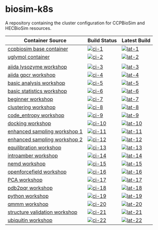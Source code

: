 # biosim-k8s
A repository containing the cluster configuration for CCPBioSim and HECBioSim resources.

| Container Source                       | Build Status       | Latest Build          |
| -------------------------------------- | ------------------ | --------------------- |
| [ccpbiosim base container][ln-1]       | [![ci-1]][cil-1]   | [![lat-1]][latl-1]    |
| [uglymol container][ln-2]             | [![ci-2]][cil-2]   | [![lat-2]][latl-2]    |
|                                        |                    |                       |
| [aiida lysozyme workshop][ln-3]        | [![ci-3]][cil-3]   | [![lat-3]][latl-3]    |
| [aiida gpcr workshop][ln-4]            | [![ci-4]][cil-4]   | [![lat-4]][latl-4]    |
| [basic analysis workshop][ln-5]        | [![ci-5]][cil-5]   | [![lat-5]][latl-5]    |
| [basic statistics workshop][ln-6]      | [![ci-6]][cil-6]   | [![lat-6]][latl-6]    |
| [beginner workshop][ln-7]              | [![ci-7]][cil-7]   | [![lat-7]][latl-7]    |
| [clustering workshop][ln-8]            | [![ci-8]][cil-8]   | [![lat-8]][latl-8]    |
| [code_entropy workshop][ln-9]          | [![ci-9]][cil-9]   | [![lat-9]][latl-9]    |
| [docking workshop][ln-10]              | [![ci-10]][cil-10] | [![lat-10]][latl-10]  |
| [enhanced sampling workshop 1][ln-11]  | [![ci-11]][cil-11] | [![lat-11]][latl-11]  |
| [enhanced sampling workshop 2][ln-12]  | [![ci-12]][cil-12] | [![lat-12]][latl-12]  |
| [equilibration workshop][ln-13]        | [![ci-13]][cil-13] | [![lat-13]][latl-13]  |
| [introamber workshop][ln-14]           | [![ci-14]][cil-14] | [![lat-14]][latl-14]  |
| [nemd workshop][ln-15]                 | [![ci-15]][cil-15] | [![lat-15]][latl-15]  |
| [openforcefield workshop][ln-16]       | [![ci-16]][cil-16] | [![lat-16]][latl-16]  |
| [PCA workshop][ln-17]                  | [![ci-17]][cil-17] | [![lat-17]][latl-17]  |
| [pdb2pqr workshop][ln-18]              | [![ci-18]][cil-18] | [![lat-18]][latl-18]  |
| [python workshop][ln-19]               | [![ci-19]][cil-19] | [![lat-19]][latl-19]  |
| [qmmm workshop][ln-20]                 | [![ci-20]][cil-20] | [![lat-20]][latl-20]  |
| [structure validation workshop][ln-21] | [![ci-21]][cil-21] | [![lat-21]][latl-21]  |
| [ubiquitin workshop][ln-22]            | [![ci-22]][cil-22] | [![lat-22]][latl-22]  |

[ln-1]: https://github.com/jimboid/biosim-jupyterhub-base
[ci-1]: https://github.com/jimboid/biosim-jupyterhub-base/actions/workflows/build.yaml/badge.svg?branch=main
[cil-1]: https://github.com/jimboid/biosim-jupyterhub-base/actions/workflows/build.yaml
[lat-1]: https://img.shields.io/badge/dynamic/json?url=https%3A%2F%2Fjimboid.github.io%2Fbiosim-workshops-dash%2Fworkshop.json&query=%24.containers.biosim-jupyterhub-base.latest&labelColor=grey&logo=github&logoColor=white&label=latest&color=purple
[latl-1]: https://github.com/jimboid/biosim-jupyterhub-base/pkgs/container/biosim-jupyterhub-base

[ln-2]: https://github.com/jimboid/biosim-uglymol
[ci-2]: https://github.com/jimboid/biosim-uglymol/actions/workflows/build.yaml/badge.svg?branch=main
[cil-2]: https://github.com/jimboid/biosim-uglymol/actions/workflows/build.yaml
[lat-2]: https://img.shields.io/badge/dynamic/json?url=https%3A%2F%2Fjimboid.github.io%2Fbiosim-workshops-dash%2Fworkshop.json&query=%24.containers.biosim-uglymol.latest&labelColor=grey&logo=github&logoColor=white&label=latest&color=purple
[latl-2]: https://github.com/jimboid/biosim-jupyterhub-base/pkgs/container/biosim-uglymol

[ln-3]: https://github.com/jimboid/biosim-aiida-lysozyme-workshop
[ci-3]: https://github.com/jimboid/biosim-aiida-lysozyme-workshop/actions/workflows/build.yaml/badge.svg?branch=main
[cil-3]: https://github.com/jimboid/biosim-aiida-lysozyme-workshop/actions/workflows/build.yaml
[lat-3]: https://img.shields.io/badge/dynamic/json?url=https%3A%2F%2Fjimboid.github.io%2Fbiosim-workshops-dash%2Fworkshop.json&query=%24.containers.biosim-aiida-lysozyme-workshop.latest&labelColor=grey&logo=github&logoColor=white&label=latest&color=purple
[latl-3]: https://github.com/jimboid/biosim-jupyterhub-base/pkgs/container/biosim-aiida-lysozyme-workshop

[ln-4]: https://github.com/jimboid/biosim-aiida-gpcr-workshop
[ci-4]: https://github.com/jimboid/biosim-aiida-gpcr-workshop/actions/workflows/build.yaml/badge.svg?branch=main
[cil-4]: https://github.com/jimboid/biosim-aiida-gpcr-workshop/actions/workflows/build.yaml
[lat-4]: https://img.shields.io/badge/dynamic/json?url=https%3A%2F%2Fjimboid.github.io%2Fbiosim-workshops-dash%2Fworkshop.json&query=%24.containers.biosim-aiida-gpcr-workshop.latest&labelColor=grey&logo=github&logoColor=white&label=latest&color=purple
[latl-4]: https://github.com/jimboid/biosim-jupyterhub-base/pkgs/container/biosim-aiida-gpcr-workshop

[ln-5]: https://github.com/jimboid/biosim-basic-analysis-workshop
[ci-5]: https://github.com/jimboid/biosim-basic-analysis-workshop/actions/workflows/build.yaml/badge.svg?branch=main
[cil-5]: https://github.com/jimboid/biosim-basic-analysis-workshop/actions/workflows/build.yaml
[lat-5]: https://img.shields.io/badge/dynamic/json?url=https%3A%2F%2Fjimboid.github.io%2Fbiosim-workshops-dash%2Fworkshop.json&query=%24.containers.biosim-basic-analysis-workshop.latest&labelColor=grey&logo=github&logoColor=white&label=latest&color=purple
[latl-5]: https://github.com/jimboid/biosim-jupyterhub-base/pkgs/container/biosim-basic-analysis-workshop

[ln-6]: https://github.com/jimboid/biosim-basic-statistics-workshop
[ci-6]: https://github.com/jimboid/biosim-basic-statistics-workshop/actions/workflows/build.yaml/badge.svg?branch=main
[cil-6]: https://github.com/jimboid/biosim-basic-statistics-workshop/actions/workflows/build.yaml
[lat-6]: https://img.shields.io/badge/dynamic/json?url=https%3A%2F%2Fjimboid.github.io%2Fbiosim-workshops-dash%2Fworkshop.json&query=%24.containers.biosim-basic-statistics-workshop.latest&labelColor=grey&logo=github&logoColor=white&label=latest&color=purple
[latl-6]: https://github.com/jimboid/biosim-jupyterhub-base/pkgs/container/biosim-basic-statistics-workshop

[ln-7]: https://github.com/jimboid/biosim-beginners-workshop
[ci-7]: https://github.com/jimboid/biosim-beginners-workshop/actions/workflows/build.yaml/badge.svg?branch=main
[cil-7]: https://github.com/jimboid/biosim-beginners-workshop/actions/workflows/build.yaml
[lat-7]: https://img.shields.io/badge/dynamic/json?url=https%3A%2F%2Fjimboid.github.io%2Fbiosim-workshops-dash%2Fworkshop.json&query=%24.containers.biosim-beginners-workshop.latest&labelColor=grey&logo=github&logoColor=white&label=latest&color=purple
[latl-7]: https://github.com/jimboid/biosim-jupyterhub-base/pkgs/container/biosim-beginners-workshop

[ln-8]: https://github.com/jimboid/biosim-clustering-workshop
[ci-8]: https://github.com/jimboid/biosim-clustering-workshop/actions/workflows/build.yaml/badge.svg?branch=main
[cil-8]: https://github.com/jimboid/biosim-clustering-workshop/actions/workflows/build.yaml
[lat-8]: https://img.shields.io/badge/dynamic/json?url=https%3A%2F%2Fjimboid.github.io%2Fbiosim-workshops-dash%2Fworkshop.json&query=%24.containers.biosim-clustering-workshop.latest&labelColor=grey&logo=github&logoColor=white&label=latest&color=purple
[latl-8]: https://github.com/jimboid/biosim-jupyterhub-base/pkgs/container/biosim-clustering-workshop

[ln-9]: https://github.com/jimboid/biosim-codeentropy-workshop
[ci-9]: https://github.com/jimboid/biosim-codeentropy-workshop/actions/workflows/build.yaml/badge.svg?branch=main
[cil-9]: https://github.com/jimboid/biosim-codeentropy-workshop/actions/workflows/build.yaml
[lat-9]: https://img.shields.io/badge/dynamic/json?url=https%3A%2F%2Fjimboid.github.io%2Fbiosim-workshops-dash%2Fworkshop.json&query=%24.containers.biosim-codeentropy-workshop.latest&labelColor=grey&logo=github&logoColor=white&label=latest&color=purple
[latl-9]: https://github.com/jimboid/biosim-jupyterhub-base/pkgs/container/biosim-codeentropy-workshop

[ln-10]: https://github.com/jimboid/biosim-docking-workshop
[ci-10]: https://github.com/jimboid/biosim-docking-workshop/actions/workflows/build.yaml/badge.svg?branch=main
[cil-10]: https://github.com/jimboid/biosim-docking-workshop/actions/workflows/build.yaml
[lat-10]: https://img.shields.io/badge/dynamic/json?url=https%3A%2F%2Fjimboid.github.io%2Fbiosim-workshops-dash%2Fworkshop.json&query=%24.containers.biosim-docking-workshop.latest&labelColor=grey&logo=github&logoColor=white&label=latest&color=purple
[latl-10]: https://github.com/jimboid/biosim-jupyterhub-base/pkgs/container/biosim-docking-workshop

[ln-11]: https://github.com/jimboid/biosim-enhanced-sampling-workshop
[ci-11]: https://github.com/jimboid/biosim-enhanced-sampling-workshop/actions/workflows/build-container1.yaml/badge.svg?branch=main
[cil-11]: https://github.com/jimboid/biosim-enhanced-sampling-workshop/actions/workflows/build.yaml
[lat-11]: https://img.shields.io/badge/dynamic/json?url=https%3A%2F%2Fjimboid.github.io%2Fbiosim-workshops-dash%2Fworkshop.json&query=%24.containers.biosim-enhanced-sampling-workshop-part1.latest&labelColor=grey&logo=github&logoColor=white&label=latest&color=purple
[latl-11]: https://github.com/jimboid/biosim-jupyterhub-base/pkgs/container/biosim-enhanced-sampling-workshop-part1

[ln-12]: https://github.com/jimboid/biosim-enhanced-sampling-workshop
[ci-12]: https://github.com/jimboid/biosim-enhanced-sampling-workshop/actions/workflows/build-container2.yaml/badge.svg?branch=main
[cil-12]: https://github.com/jimboid/biosim-enhanced-sampling-workshop/actions/workflows/build.yaml
[lat-12]: https://img.shields.io/badge/dynamic/json?url=https%3A%2F%2Fjimboid.github.io%2Fbiosim-workshops-dash%2Fworkshop.json&query=%24.containers.biosim-enhanced-sampling-workshop-part2.latest&labelColor=grey&logo=github&logoColor=white&label=latest&color=purple
[latl-12]: https://github.com/jimboid/biosim-jupyterhub-base/pkgs/container/biosim-enhanced-sampling-workshop-part2

[ln-13]: https://github.com/jimboid/biosim-equilibration-workshop
[ci-13]: https://github.com/jimboid/biosim-equilibration-workshop/actions/workflows/build.yaml/badge.svg?branch=main
[cil-13]: https://github.com/jimboid/biosim-equilibration-workshop/actions/workflows/build.yaml
[lat-13]: https://img.shields.io/badge/dynamic/json?url=https%3A%2F%2Fjimboid.github.io%2Fbiosim-workshops-dash%2Fworkshop.json&query=%24.containers.biosim-equilibration-workshop.latest&labelColor=grey&logo=github&logoColor=white&label=latest&color=purple
[latl-13]: https://github.com/jimboid/biosim-jupyterhub-base/pkgs/container/biosim-equilibration-workshop

[ln-14]: https://github.com/jimboid/biosim-introamber-workshop
[ci-14]: https://github.com/jimboid/biosim-introamber-workshop/actions/workflows/build.yaml/badge.svg?branch=main
[cil-14]: https://github.com/jimboid/biosim-introamber-workshop/actions/workflows/build.yaml
[lat-14]: https://img.shields.io/badge/dynamic/json?url=https%3A%2F%2Fjimboid.github.io%2Fbiosim-workshops-dash%2Fworkshop.json&query=%24.containers.biosim-introamber-workshop.latest&labelColor=grey&logo=github&logoColor=white&label=latest&color=purple
[latl-14]: https://github.com/jimboid/biosim-jupyterhub-base/pkgs/container/biosim-introamber-workshop

[ln-15]: https://github.com/jimboid/biosim-nemd-workshop
[ci-15]: https://github.com/jimboid/biosim-nemd-workshop/actions/workflows/build.yaml/badge.svg?branch=main
[cil-15]: https://github.com/jimboid/biosim-nemd-workshop/actions/workflows/build.yaml
[lat-15]: https://img.shields.io/badge/dynamic/json?url=https%3A%2F%2Fjimboid.github.io%2Fbiosim-workshops-dash%2Fworkshop.json&query=%24.containers.biosim-nemd-workshop.latest&labelColor=grey&logo=github&logoColor=white&label=latest&color=purple
[latl-15]: https://github.com/jimboid/biosim-jupyterhub-base/pkgs/container/biosim-nemd-workshop

[ln-16]: https://github.com/jimboid/biosim-openff-workshop
[ci-16]: https://github.com/jimboid/biosim-openff-workshop/actions/workflows/build.yaml/badge.svg?branch=main
[cil-16]: https://github.com/jimboid/biosim-openff-workshop/actions/workflows/build.yaml
[lat-16]: https://img.shields.io/badge/dynamic/json?url=https%3A%2F%2Fjimboid.github.io%2Fbiosim-workshops-dash%2Fworkshop.json&query=%24.containers.biosim-openff-workshop.latest&labelColor=grey&logo=github&logoColor=white&label=latest&color=purple
[latl-16]: https://github.com/jimboid/biosim-jupyterhub-base/pkgs/container/biosim-openff-workshop

[ln-17]: https://github.com/jimboid/biosim-pca-workshop
[ci-17]: https://github.com/jimboid/biosim-pca-workshop/actions/workflows/build.yaml/badge.svg?branch=main
[cil-17]: https://github.com/jimboid/biosim-pca-workshop/actions/workflows/build.yaml
[lat-17]: https://img.shields.io/badge/dynamic/json?url=https%3A%2F%2Fjimboid.github.io%2Fbiosim-workshops-dash%2Fworkshop.json&query=%24.containers.biosim-pca-workshop.latest&labelColor=grey&logo=github&logoColor=white&label=latest&color=purple
[latl-17]: https://github.com/jimboid/biosim-jupyterhub-base/pkgs/container/biosim-pca-workshop

[ln-18]: https://github.com/jimboid/biosim-pdb2pqr-workshop
[ci-18]: https://github.com/jimboid/biosim-pdb2pqr-workshop/actions/workflows/build.yaml/badge.svg?branch=main
[cil-18]: https://github.com/jimboid/biosim-pdb2pqr-workshop/actions/workflows/build.yaml
[lat-18]: https://img.shields.io/badge/dynamic/json?url=https%3A%2F%2Fjimboid.github.io%2Fbiosim-workshops-dash%2Fworkshop.json&query=%24.containers.biosim-pdb2pqr-workshop.latest&labelColor=grey&logo=github&logoColor=white&label=latest&color=purple
[latl-18]: https://github.com/jimboid/biosim-jupyterhub-base/pkgs/container/biosim-pdb2pqr-workshop

[ln-19]: https://github.com/jimboid/biosim-python-workshop
[ci-19]: https://github.com/jimboid/biosim-python-workshop/actions/workflows/build.yaml/badge.svg?branch=main
[cil-19]: https://github.com/jimboid/biosim-python-workshop/actions/workflows/build.yaml
[lat-19]: https://img.shields.io/badge/dynamic/json?url=https%3A%2F%2Fjimboid.github.io%2Fbiosim-workshops-dash%2Fworkshop.json&query=%24.containers.biosim-python-workshop.latest&labelColor=grey&logo=github&logoColor=white&label=latest&color=purple
[latl-19]: https://github.com/jimboid/biosim-jupyterhub-base/pkgs/container/biosim-python-workshop

[ln-20]: https://github.com/jimboid/biosim-qmmm-workshop
[ci-20]: https://github.com/jimboid/biosim-qmmm-workshop/actions/workflows/build.yaml/badge.svg?branch=main
[cil-20]: https://github.com/jimboid/biosim-qmmm-workshop/actions/workflows/build.yaml
[lat-20]: https://img.shields.io/badge/dynamic/json?url=https%3A%2F%2Fjimboid.github.io%2Fbiosim-workshops-dash%2Fworkshop.json&query=%24.containers.biosim-qmmm-workshop.latest&labelColor=grey&logo=github&logoColor=white&label=latest&color=purple
[latl-20]: https://github.com/jimboid/biosim-jupyterhub-base/pkgs/container/biosim-qmmm-workshop

[ln-21]: https://github.com/jimboid/biosim-structure-validation-workshop
[ci-21]: https://github.com/jimboid/biosim-structure-validation-workshop/actions/workflows/build.yaml/badge.svg?branch=main
[cil-21]: https://github.com/jimboid/biosim-structure-validation-workshop/actions/workflows/build.yaml
[lat-21]: https://img.shields.io/badge/dynamic/json?url=https%3A%2F%2Fjimboid.github.io%2Fbiosim-workshops-dash%2Fworkshop.json&query=%24.containers.biosim-structure-validation-workshop.latest&labelColor=grey&logo=github&logoColor=white&label=latest&color=purple
[latl-21]: https://github.com/jimboid/biosim-jupyterhub-base/pkgs/container/biosim-structure-validation-workshop

[ln-22]: https://github.com/jimboid/biosim-ubiquitin-analysis-workshop
[ci-22]: https://github.com/jimboid/biosim-ubiquitin-analysis-workshop/actions/workflows/build.yaml/badge.svg?branch=main
[cil-22]: https://github.com/jimboid/biosim-ubiquitin-analysis-workshop/actions/workflows/build.yaml
[lat-22]: https://img.shields.io/badge/dynamic/json?url=https%3A%2F%2Fjimboid.github.io%2Fbiosim-workshops-dash%2Fworkshop.json&query=%24.containers.biosim-ubiquitin-analysis-workshop.latest&labelColor=grey&logo=github&logoColor=white&label=latest&color=purple
[latl-22]: https://github.com/jimboid/biosim-jupyterhub-base/pkgs/container/biosim-ubiquitin-analysis-workshop
